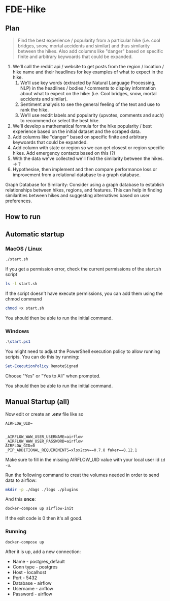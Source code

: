 # FDE-Hike

## Plan

> Find the best experience / popularity from a particular hike (i.e. cool bridges, snow, mortal accidents and similar) and thus similarity between the hikes.
> Also add columns like "danger" based on specific finite and arbitrary keywoards that could be expanded.

1. We'll call the reddit api / website to get posts from the region / location / hike name and their headlines for key examples of what to expect in the hike.
    1. We'll use key words (extracted by Natural Language Processing, NLP) in the headlines / bodies / comments to display information about what to expect on the hike: (i.e. Cool bridges, snow, mortal accidents and similar).
    2. Sentiment analysis to see the general feeling of the text and use to rank the hike.
    3. We'll use reddit labels and popularity (upvotes, comments and such) to recommend or select the best hike.
2. We'll develop a mathematical formula for the hike popularity / best experience based on the initial dataset and the scraped data.
3. Add columns like "danger" based on specific finite and arbitrary keywoards that could be expanded.
5. Add column with state or region so we can get closest or region specific hikes. Add emergency contacts based on this (?)
6. With the data we've collected we'll find the similarity between the hikes. -> ?
7. Hypothesise, then implement and then compare performance loss or improvement from a relational database to a graph database.


Graph Database for Similarity: Consider using a graph database to establish relationships between hikes, regions, and features. This can help in finding similarities between hikes and suggesting alternatives based on user preferences.


## How to run

## Automatic startup
### MacOS / Linux 
```sh
./start.sh
```

If you get a permission error, check the current permissions of the start.sh script
```sh
ls -l start.sh
```

If the script doesn't have execute permissions, you can add them using the chmod command
```sh
chmod +x start.sh
```

You should then be able to run the initial command.

### Windows
```ps1
.\start.ps1
```

You might need to adjust the PowerShell execution policy to allow running scripts. You can do this by running:
```ps1
Set-ExecutionPolicy RemoteSigned
```
Choose "Yes" or "Yes to All" when prompted.

You should then be able to run the initial command.


## Manual Startup (all)


Now edit or create an **.env** file like so
```
AIRFLOW_UID=


_AIRFLOW_WWW_USER_USERNAME=airflow
_AIRFLOW_WWW_USER_PASSWORD=airflow
AIRFLOW_GID=0
_PIP_ADDITIONAL_REQUIREMENTS=xlsx2csv==0.7.8 faker==8.12.1
```
Make sure to fill in the missing AIRFLOW_UID value with your local user id `id -u`.


Run the following command to creat the volumes needed in order to send data to airflow:
```sh
mkdir -p ./dags ./logs ./plugins
```

And this **once**:
```sh
docker-compose up airflow-init
```
If the exit code is 0 then it's all good.

### Running

```sh
docker-compose up
```

After it is up, add a new connection:

* Name - postgres_default
* Conn type - postgres
* Host - localhost
* Port - 5432
* Database - airflow
* Username - airflow
* Password - airflow